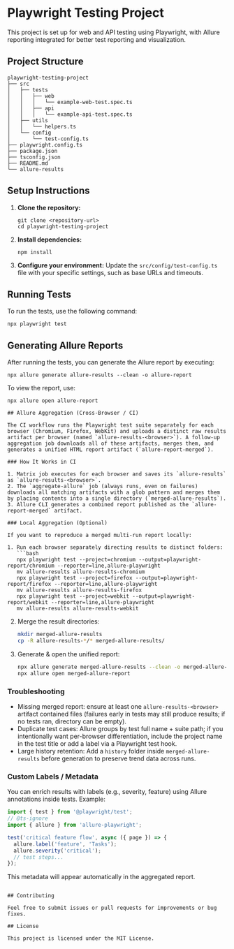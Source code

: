 # Playwright Testing Project

This project is set up for web and API testing using Playwright, with Allure reporting integrated for better test reporting and visualization.

## Project Structure

```
playwright-testing-project
├── src
│   ├── tests
│   │   ├── web
│   │   │   └── example-web-test.spec.ts
│   │   ├── api
│   │   │   └── example-api-test.spec.ts
│   ├── utils
│   │   └── helpers.ts
│   └── config
│       └── test-config.ts
├── playwright.config.ts
├── package.json
├── tsconfig.json
├── README.md
└── allure-results
```

## Setup Instructions

1. **Clone the repository:**
   ```
   git clone <repository-url>
   cd playwright-testing-project
   ```

2. **Install dependencies:**
   ```
   npm install
   ```

3. **Configure your environment:**
   Update the `src/config/test-config.ts` file with your specific settings, such as base URLs and timeouts.

## Running Tests

To run the tests, use the following command:

```
npx playwright test
```

## Generating Allure Reports

After running the tests, you can generate the Allure report by executing:

```
npx allure generate allure-results --clean -o allure-report
```

To view the report, use:

```
npx allure open allure-report

## Allure Aggregation (Cross-Browser / CI)

The CI workflow runs the Playwright test suite separately for each browser (Chromium, Firefox, WebKit) and uploads a distinct raw results artifact per browser (named `allure-results-<browser>`). A follow-up aggregation job downloads all of these artifacts, merges them, and generates a unified HTML report artifact (`allure-report-merged`).

### How It Works in CI

1. Matrix job executes for each browser and saves its `allure-results` as `allure-results-<browser>`.
2. The `aggregate-allure` job (always runs, even on failures) downloads all matching artifacts with a glob pattern and merges them by placing contents into a single directory (`merged-allure-results`).
3. Allure CLI generates a combined report published as the `allure-report-merged` artifact.

### Local Aggregation (Optional)

If you want to reproduce a merged multi-run report locally:

1. Run each browser separately directing results to distinct folders:
   ```bash
   npx playwright test --project=chromium --output=playwright-report/chromium --reporter=line,allure-playwright
   mv allure-results allure-results-chromium
   npx playwright test --project=firefox --output=playwright-report/firefox --reporter=line,allure-playwright
   mv allure-results allure-results-firefox
   npx playwright test --project=webkit --output=playwright-report/webkit --reporter=line,allure-playwright
   mv allure-results allure-results-webkit
   ```
2. Merge the result directories:
   ```bash
   mkdir merged-allure-results
   cp -R allure-results-*/* merged-allure-results/
   ```
3. Generate & open the unified report:
   ```bash
   npx allure generate merged-allure-results --clean -o merged-allure-report
   npx allure open merged-allure-report
   ```

### Troubleshooting

* Missing merged report: ensure at least one `allure-results-<browser>` artifact contained files (failures early in tests may still produce results; if no tests ran, directory can be empty).
* Duplicate test cases: Allure groups by test full name + suite path; if you intentionally want per-browser differentiation, include the project name in the test title or add a label via a Playwright test hook.
* Large history retention: Add a `history` folder inside `merged-allure-results` before generation to preserve trend data across runs.

### Custom Labels / Metadata

You can enrich results with labels (e.g., severity, feature) using Allure annotations inside tests. Example:
```ts
import { test } from '@playwright/test';
// @ts-ignore
import { allure } from 'allure-playwright';

test('critical feature flow', async ({ page }) => {
  allure.label('feature', 'Tasks');
  allure.severity('critical');
  // test steps...
});
```

This metadata will appear automatically in the aggregated report.
```

## Contributing

Feel free to submit issues or pull requests for improvements or bug fixes.

## License

This project is licensed under the MIT License.